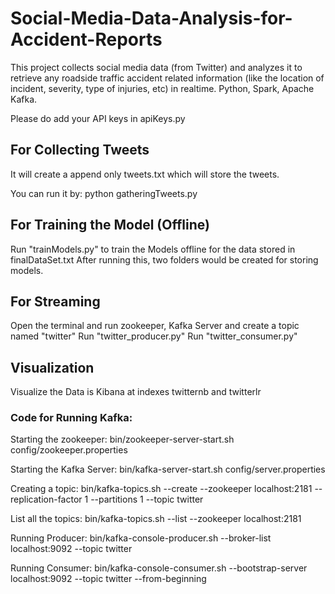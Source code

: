 # Social-Media-Data-Analysis-for-Accident-Reports
This project collects social media data (from Twitter) and analyzes it to retrieve any roadside traffic accident related information (like the location of incident, severity, type of injuries, etc) in realtime. Python, Spark, Apache Kafka.

Please do add your API keys in apiKeys.py

## For Collecting Tweets
It will create a append only tweets.txt which will store the tweets.

You can run it by:
python gatheringTweets.py

## For Training the Model (Offline)

Run "trainModels.py" to train the Models offline for the data stored in finalDataSet.txt
After running this, two folders would be created for storing models.

## For Streaming 

Open the terminal and run zookeeper, Kafka Server and create a topic named "twitter"
Run "twitter_producer.py"
Run "twitter_consumer.py"

## Visualization

Visualize the Data is Kibana at indexes twitternb and twitterlr

### Code for Running Kafka: 
Starting the zookeeper:
bin/zookeeper-server-start.sh config/zookeeper.properties

Starting the Kafka Server:
bin/kafka-server-start.sh config/server.properties

Creating a topic:
bin/kafka-topics.sh --create --zookeeper localhost:2181 --replication-factor 1 --partitions 1 --topic twitter

List all the topics:
bin/kafka-topics.sh --list --zookeeper localhost:2181

Running Producer:
bin/kafka-console-producer.sh --broker-list localhost:9092 --topic twitter

Running Consumer:
bin/kafka-console-consumer.sh --bootstrap-server localhost:9092 --topic twitter --from-beginning

